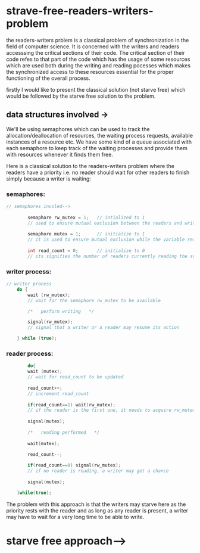 # strave-free-readers-writers-problem

the readers-writers prblem is a classical problem of synchronization in the field of computer science. It is concerned with the writers and readers accesssing the critical sections of their code. The critical section of their code refes to that part of the code which has the usage of some resources which are used both during the writing and reading pocesses which makes the synchronized access to these resources essential for the proper functioning of the overall process. 

firstly I would like to present the classical solution (not starve free) which would be followed by the starve free solution to the problem.

## data structures involved ->

We'll be using semaphores which can be used to track the allocation/deallocation of resources, the waiting process requests, available instances of a resource etc. We have some kind of a queue associated with each semaphore to keep track of the waiting processes and provide them with resources whenever it finds them free. 

Here is a classical solution to the readers-writers problem where the readers have a priority i.e. no reader should wait for other readers to finish simply because a writer is waiting: 

### semaphores:
```cpp
// semaphores involed-->
        
        semaphore rw_mutex = 1;   // intialized to 1
        // used to ensure mutual exclusion between the readers and writer processes
        
        semaphore mutex = 1;      // initialize to 1
        // it is used to ensure mutual exclusion while the variable read_count gets updated
        
        int read_count = 0;       // initialize to 0
        // its signifies the number of readers currently reading the subject 
```

### writer process:
```cpp
// writer process
    do {
        wait (rw_mutex); 
        // wait for the semaphore rw_mutex to be available

        /*   perform writing   */

        signal(rw_mutex);
        // signal that a writer or a reader may resume its action

    } while (true);
```

### reader process:
```cpp
        do{
        wait (mutex);
        // wait for read_count to be updated
        
        read_count++;
        // increment read_count
        
        if(read_count==1) wait(rw_mutex);
        // if the reader is the first one, it needs to acquire rw_mutex to start reading 
        
        signal(mutex);
        
        /*   reading performed   */
        
        wait(mutex);
        
        read_count--;

        if(read_count==0) signal(rw_mutex);
        // if no reader is reading, a writer may get a chance
        
        signal(mutex);

    }while(true);
```

The problem with this approach is that the writers may starve here as the priority rests with the reader and as long as any reader is present, a writer may have to wait for a very long time to be able to write.

# starve free approach-->

















